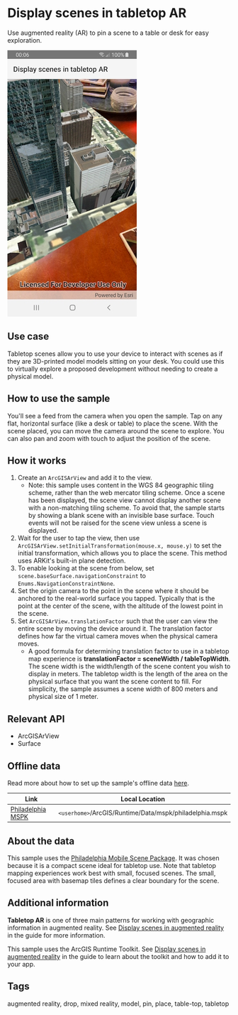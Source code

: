 # Display scenes in tabletop AR

Use augmented reality (AR) to pin a scene to a table or desk for easy exploration.

![](screenshot.png)

## Use case

Tabletop scenes allow you to use your device to interact with scenes as if they are 3D-printed model models sitting on your desk. You could use this to virtually explore a proposed development without needing to create a physical model.

## How to use the sample

You'll see a feed from the camera when you open the sample. Tap on any flat, horizontal surface (like a desk or table) to place the scene. With the scene placed, you can move the camera around the scene to explore. You can also pan and zoom with touch to adjust the position of the scene.

## How it works

1. Create an `ArcGISArView` and add it to the view.
    * Note: this sample uses content in the WGS 84 geographic tiling scheme, rather than the web mercator tiling scheme. Once a scene has been displayed, the scene view cannot display another scene with a non-matching tiling scheme. To avoid that, the sample starts by showing a blank scene with an invisible base surface. Touch events will not be raised for the scene view unless a scene is displayed.
2. Wait for the user to tap the view, then use `ArcGISArView.setInitialTransformation(mouse.x, mouse.y)` to set the initial transformation, which allows you to place the scene. This method uses ARKit's built-in plane detection.
3. To enable looking at the scene from below, set `scene.baseSurface.navigationConstraint` to `Enums.NavigationConstraintNone`.
4. Set the origin camera to the point in the scene where it should be anchored to the real-world surface you tapped. Typically that is the point at the center of the scene, with the altitude of the lowest point in the scene.
5. Set `ArcGISArView.translationFactor` such that the user can view the entire scene by moving the device around it. The translation factor defines how far the virtual camera moves when the physical camera moves.
    * A good formula for determining translation factor to use in a tabletop map experience is **translationFactor = sceneWidth / tableTopWidth**. The scene width is the width/length of the scene content you wish to display in meters. The tabletop width is the length of the area on the physical surface that you want the scene content to fill. For simplicity, the sample assumes a scene width of 800 meters and physical size of 1 meter.

## Relevant API

* ArcGISArView
* Surface

## Offline data

Read more about how to set up the sample's offline data [here](http://links.esri.com/ArcGISRuntimeQtSamples).

Link | Local Location
---------|-------|
|[Philadelphia MSPK](https://www.arcgis.com/home/item.html?id=7dd2f97bb007466ea939160d0de96a9d)| `<userhome>`/ArcGIS/Runtime/Data/mspk/philadelphia.mspk |

## About the data

This sample uses the [Philadelphia Mobile Scene Package](https://www.arcgis.com/home/item.html?id=7dd2f97bb007466ea939160d0de96a9d). It was chosen because it is a compact scene ideal for tabletop use. Note that tabletop mapping experiences work best with small, focused scenes. The small, focused area with basemap tiles defines a clear boundary for the scene.

## Additional information

**Tabletop AR** is one of three main patterns for working with geographic information in augmented reality. See [Display scenes in augmented reality](https://developers.arcgis.com/net/latest/ios/guide/display-scenes-in-augmented-reality.htm) in the guide for more information.

This sample uses the ArcGIS Runtime Toolkit. See [Display scenes in augmented reality](https://developers.arcgis.com/net/latest/ios/guide/display-scenes-in-augmented-reality.htm) in the guide to learn about the toolkit and how to add it to your app.

## Tags

augmented reality, drop, mixed reality, model, pin, place, table-top, tabletop
